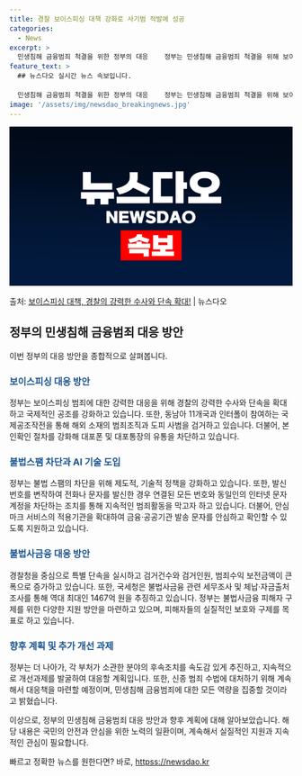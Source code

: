 ```yaml
---
title: 경찰 보이스피싱 대책 강화로 사기범 적발에 성공
categories:
  - News
excerpt: >
  민생침해 금융범죄 척결을 위한 정부의 대응    정부는 민생침해 금융범죄 척결을 위해 보이스피싱 집중 수사와…
feature_text: >
  ## 뉴스다오 실시간 뉴스 속보입니다.

  민생침해 금융범죄 척결을 위한 정부의 대응    정부는 민생침해 금융범죄 척결을 위해 보이스피싱 집중 수사와…
image: '/assets/img/newsdao_breakingnews.jpg'
---
```


![뉴스다오 속보](/assets/img/newsdao_breakingnews.jpg)

<p>출처: <a href="httpss://newsdao.kr/4676" rel="dofollow">보이스피싱 대책, 경찰의 강력한 수사와 단속 확대!</a> | 뉴스다오</p>

<h2 data-ke-size="size26">정부의 민생침해 금융범죄 대응 방안</h2>
이번 정부의 대응 방안을 종합적으로 살펴봅니다.

<h3><b><span style="color: #1a5490;">보이스피싱 대응 방안</span></b></h3>
정부는 보이스피싱 범죄에 대한 강력한 대응을 위해 경찰의 강력한 수사와 단속을 확대하고 국제적인 공조를 강화하고 있습니다. 또한, 동남아 11개국과 인터폴이 참여하는 국제공조작전을 통해 해외 소재의 범죄조직과 도피 사범을 검거하고 있습니다. 더불어, 본인확인 절차를 강화해 대포폰 및 대포통장의 유통을 차단하고 있습니다.

<h3><b><span style="color: #1a5490;">불법스팸 차단과 AI 기술 도입</span></b></h3>
정부는 불법 스팸의 차단을 위해 제도적, 기술적 정책을 강화하고 있습니다. 또한, 발신번호를 변작하여 전화나 문자를 발신한 경우 연결된 모든 번호와 동일인의 인터넷 문자 계정을 차단하는 조치를 통해 지속적인 범죄활동을 막고자 하고 있습니다. 더불어, 안심마크 서비스의 적용기관을 확대하여 금융·공공기관 발송 문자를 안심하고 확인할 수 있도록 지원하고 있습니다.

<h3><b><span style="color: #1a5490;">불법사금융 대응 방안</span></b></h3>
경찰청을 중심으로 특별 단속을 실시하고 검거건수와 검거인원, 범죄수익 보전금액이 큰 폭으로 증가하고 있습니다. 또한, 국세청은 불법사금융 관련 세무조사 및 체납·자금출처 조사를 통해 역대 최대인 1467억 원을 추징하고 있습니다. 정부는 불법사금융 피해자 구제를 위한 다양한 지원 방안을 마련하고 있으며, 피해자들의 실질적인 보호와 구제를 목표로 하고 있습니다.

<h3><b><span style="color: #1a5490;">향후 계획 및 추가 개선 과제</span></b></h3>
정부는 더 나아가, 각 부처가 소관한 분야의 후속조치를 속도감 있게 추진하고, 지속적으로 개선과제를 발굴하여 대응할 계획입니다. 또한, 신종 범죄 수법에 대처하기 위해 계속해서 대응책을 마련할 예정이며, 민생침해 금융범죄에 대한 모든 역량을 집중할 것이라고 밝혔습니다.

이상으로, 정부의 민생침해 금융범죄 대응 방안과 향후 계획에 대해 알아보았습니다. 해당 내용은 국민의 안전과 안심을 위한 노력의 일환이며, 계속해서 실질적인 지원과 지속적인 관심이 필요합니다. 

빠르고 정확한 뉴스를 원한다면? 바로, <a href="httpss://newsdao.kr" rel="dofollow">httpss://newsdao.kr</a>


